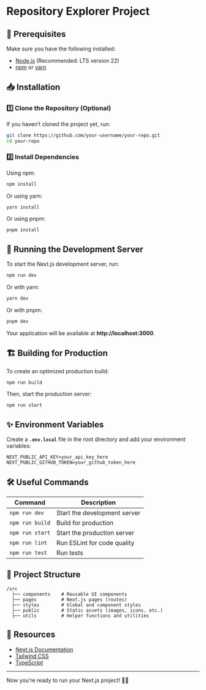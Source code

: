# Repository Explorer Project

## 📌 Prerequisites
Make sure you have the following installed:
- [Node.js](https://nodejs.org/) (Recommended: LTS version 22)
- [npm](https://www.npmjs.com/) or [yarn](https://yarnpkg.com/)

## 📥 Installation
### 1️⃣ Clone the Repository (Optional)
If you haven’t cloned the project yet, run:
```bash
git clone https://github.com/your-username/your-repo.git
cd your-repo
```

### 2️⃣ Install Dependencies
Using npm:
```bash
npm install
```
Or using yarn:
```bash
yarn install
```
Or using pnpm:
```bash
pnpm install
```

## 🚀 Running the Development Server
To start the Next.js development server, run:
```bash
npm run dev
```
Or with yarn:
```bash
yarn dev
```
Or with pnpm:
```bash
pnpm dev
```

Your application will be available at **http://localhost:3000**.

## 🏗 Building for Production
To create an optimized production build:
```bash
npm run build
```
Then, start the production server:
```bash
npm run start
```

## ✨ Environment Variables
Create a **`.env.local`** file in the root directory and add your environment variables:
```
NEXT_PUBLIC_API_KEY=your_api_key_here
NEXT_PUBLIC_GITHUB_TOKEN=your_github_token_here
```

## 🛠 Useful Commands
| Command | Description |
|---------|-------------|
| `npm run dev` | Start the development server |
| `npm run build` | Build for production |
| `npm run start` | Start the production server |
| `npm run lint` | Run ESLint for code quality |
| `npm run test` | Run tests |

## 📂 Project Structure
```
/src
  ├── components    # Reusable UI components
  ├── pages         # Next.js pages (routes)
  ├── styles        # Global and component styles
  ├── public        # Static assets (images, icons, etc.)
  ├── utils         # Helper functions and utilities
```

## 🔗 Resources
- [Next.js Documentation](https://nextjs.org/docs)
- [Tailwind CSS](https://tailwindcss.com/)
- [TypeScript](https://www.typescriptlang.org/)

---

Now you’re ready to run your Next.js project! 🚀🎉

